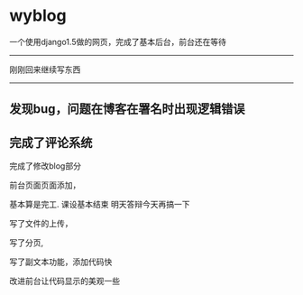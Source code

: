 wyblog
======
一个使用django1.5做的网页，完成了基本后台，前台还在等待

---------------
刚刚回来继续写东西

--------------
发现bug，问题在博客在署名时出现逻辑错误
-------------
完成了评论系统
-------------
完成了修改blog部分


前台页面页面添加，

基本算是完工.
课设基本结束
明天答辩今天再搞一下

写了文件的上传，

写了分页,

写了副文本功能，添加代码快

改进前台让代码显示的美观一些

